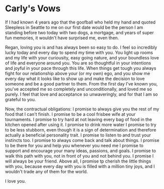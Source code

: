 # Carly's Vows


If I had known 4 years ago that the goofball who held my hand and quoted Sleepless in Seattle to me on our first date would be the person I am standing before two today with two dogs, a mortgage, and years of super fun memories, it wouldn't have surprised me, even then.

Regan, loving you is and has always been so easy to do. I feel so incredibly lucky today and every day to spend my time with you. You light up rooms and my life with your curiousity, easy going nature, and your boundless love of life and everyone around you. You are so thoughtful in your intentions and joyful in your pace through this life. When things get tough you always fight for our relationship above your (or my own) ego, and you show me every day what it looks like to show up and make the decision to love someone and be a good partner to them. From the first day I've known you, you've accepted me so completely and unconditionally, and loved me so purely. I feel that love and acceptance so unwaveringly, and for that I am so grateful to you. 

Now, the contractual obligations:
I promise to always give you the rest of my food that I can't finish.
I promise to be a cool frisbee wife at your tournaments.
I promise to try hard at not leaving every bag of food in the kitchen opened after using it. 
I promise to drink more water 
I promise to try to be less stubborn, even though it is a sign of determination and therefore actually a beneficial personality trait. 
I promise to listen to and trust your instincts too. 
I promise to always come back and talk about things.
I promise to be there for you and help you whenever you need me 
I promise to support and encourage your many ideas, passions, and goals. 
I promise to walk this path with you, not in front of you and not behind you.
I promise I will always be your friend. 
Above all, I promise tp cherish the little things with you, because every day with you is filled with a million tiny joys, and I wouldn't trade any of them for the world. 

I love you. 
